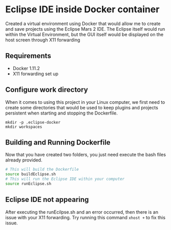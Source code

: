# Eclipse IDE inside Docker container
Created a virtual environment using Docker that would allow me to create and save projects using the Eclipse Mars 2 IDE. The Eclipse itself would run within the Virtual Environment, but the GUI itself would be displayed on the host screen through X11 forwarding
## Requirements
- Docker 1.11.2
- X11 forwarding set up

## Configure work directory
When it comes to using this project in your Linux computer, we first need to create some directories that would be used to keep plugins and projects persistent when starting and stopping the Dockerfile. 
```
mkdir -p .eclipse-docker
mkdir workspaces
```
## Building and Running Dockerfile
Now that you have created two folders, you just need execute the bash files already provided. 
```sh 
# This will build the Dockerfile
source buildEclipse.sh 
# This will run the Eclipse IDE within your computer
source runEclipse.sh
```

## Eclipse IDE not appearing
After executing the runEcilpse.sh and an error occurred, then there is an issue with your X11 forwarding. Try running this command ```xhost +``` to fix this issue. 
